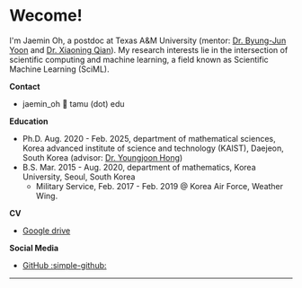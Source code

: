 # Wecome!

I'm Jaemin Oh, a postdoc at Texas A&M University (mentor: [Dr. Byung-Jun Yoon](https://biomlsp.com) and [Dr. Xiaoning Qian](https://xqian37.github.io)).
My research interests lie in the intersection of scientific computing and machine learning, a field known as Scientific Machine Learning (SciML).


**Contact**

- jaemin_oh 🐌 tamu (dot) edu

**Education**

- Ph.D. Aug. 2020 - Feb. 2025, department of mathematical sciences, Korea advanced institute of science and technology (KAIST), Daejeon, South Korea (advisor: [Dr. Youngjoon Hong](https://youngjoonhong.com))
- B.S. Mar. 2015 - Aug. 2020, department of mathematics, Korea University, Seoul, South Korea
    - Military Service, Feb. 2017 - Feb. 2019 @ Korea Air Force, Weather Wing.


**CV**

- [Google drive](https://drive.google.com/drive/folders/1zomZKKUpxNJb7NjXynIlHGp_tPqhe4WS?usp=share_link)

**Social Media**

- [GitHub :simple-github:](https://github.com/jaeminoh)

---

<script type="text/javascript" id="clustrmaps" src="//clustrmaps.com/map_v2.js?d=k8dZYD1VxAd8Rnk_wIonilPgUO4A81pfuRjybp95PF8&cl=ffffff&w=a"></script>